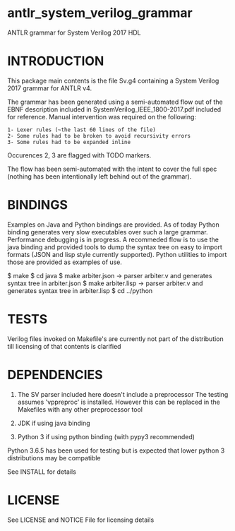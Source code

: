 # antlr_system_verilog_grammar
ANTLR grammar for System Verilog 2017 HDL


# INTRODUCTION

This package main contents is the file Sv.g4 containing a 
System Verilog 2017 grammar for ANTLR v4.

The grammar has been generated using a semi-automated flow out of the
EBNF description included in SystemVerilog_IEEE_1800-2017.pdf included
for reference. Manual intervention was required on the following:

    1- Lexer rules (~the last 60 lines of the file)
    2- Some rules had to be broken to avoid recursivity errors
    3- Some rules had to be expanded inline

Occurences 2, 3 are flagged with TODO markers.

The flow has been semi-automated with the intent to cover the full
spec (nothing has been intentionally left behind out of the grammar).

# BINDINGS

Examples on Java and Python bindings are provided. As of today Python
binding generates very slow executables over such a large grammar.
Performance debugging is in progress. A recommeded flow is to use
the java binding and provided tools to dump the syntax tree on easy 
to import formats (JSON and lisp style currently supported). Python 
utilities to import those are provided as examples of use.

$ make
$ cd java
$ make arbiter.json   -> parser arbiter.v and generates syntax tree in arbiter.json
$ make arbiter.lisp   -> parser arbiter.v and generates syntax tree in arbiter.lisp
$ cd ../python

# TESTS

Verilog files invoked on Makefile's are currently not part of the distribution
till licensing of that contents is clarified

# DEPENDENCIES

1) The SV parser included here doesn't include a preprocessor
The testing assumes 'vppreproc' is installed. However this can
be replaced in the Makefiles with any other preprocessor tool

2) JDK if using java binding

3) Python 3 if using python binding (with pypy3 recommended)

Python 3.6.5 has been used for testing but is expected that lower
python 3 distributions may be compatible

See INSTALL for details

# LICENSE

See LICENSE and NOTICE File for licensing details

